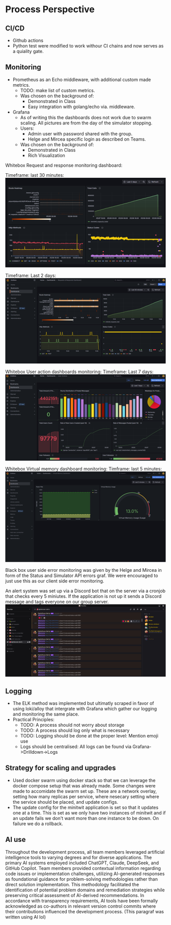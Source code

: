 # Process Perspective

## CI/CD
- Github actions
- Python test were modified to work withour CI chains and now serves as a quiality gate. <!-- This is from a task description:  https://github.com/itu-devops/lecture_notes/blob/master/sessions/session_07/README_TASKS.md -->

## Monitoring 
<!-- Monitoring choice arguments is not a requirement (I checked), but added anyway since we had it.  -->
- Prometheus as an Echo middleware, with additional custom made metrics.
    - TODO: make list of custom metrics.
    - Was chosen on the background of:
        - Demonstrated in Class
        - Easy integration with golang/echo via. middleware.
- Grafana
    - As of writing this the dashboards does not work due to swarm scaling. All pictures are from the day of the simulator stopping. 
    - Users:
        - Admin user with password shared with the group.
        - Helge and Mircea specific login as described on Teams.
    - Was chosen on the background of:
        - Demonstrated in Class
        - Rich Visualization 
        <!-- Har fjernet Alerting Functionality fordi vi alerter gennem botten og ikke gennem grafana -->

Whitebox Request and response monitoring dashboard:

Timeframe: last 30 minutes:
![Request and response dashboard last 30 minutes](/report/images/monitoring-response-request-t2d.png)

Timeframe: Last 2 days:
![Request and response dashboardLast 2 days](/report/images/monitoring-response-request-t30.png)

Whitebox User action dashboards monitoring:
Timeframe: Last 7 days:
![User action dashboards Last 7 days](/report/images/monitoring-user-actions-t7d.png)

Whitebox Virtual memory dashboard monitoring:
Timframe: last 5 minutes:
![Virtual Memory dashbord Last 5 minutes](/report/images/monitoring-VM-usage-t5.png)

Black box user side error monitoring was given by the Helge and Mircea in form of the Status and Simulator API errors graf. We were encouraged to just use this as our client side error monitoring. <!-- Helge said this in a lecture  -->

An alert system was set up via a Discord bot that on the server via a cronjob that checks every 5 miniutes. If the application is not up it sends a Discord message and tags everyone on our group server. 
![Alert bot example](/report/images/alert-example.png)

## Logging
- The ELK method was implemented but ultimatly scraped in favor of using loki/alloy that intergrate with Grafana which gather our logging and monitoring the same place. 
- Practical Principles:
    - TODO: A process should not worry about storage
    - TODO: A process should log only what is necessary
    - TODO: Logging should be done at the proper level: Mention emoji use
    - Logs should be centralised: All logs can be found via Grafana->Drilldown->Logs

## Strategy for scaling and upgrades
- Used docker swarm using docker stack so that we can leverage the docker compose setup that was already made. Some changes were made to accomidate the swarm set up. These are a network overlay, setting how many replicas per service, where nesecary setting where the service should be placed, and update configs.
- The update config for the minitwit application is set so that it updates one at a time. This is set as we only have two instances of minitwit and if an update fails we don't want more than one instance to be down. On failure we do a rollback. 

## AI use
Throughout the development process, all team members leveraged artificial intelligence tools to varying degrees and for diverse applications. The primary AI systems employed included ChatGPT, Claude, DeepSeek, and GitHub Copilot. Team members provided contextual information regarding code issues or implementation challenges, utilizing AI-generated responses as foundational guidance for problem-solving methodologies rather than direct solution implementation. This methodology facilitated the identification of potential problem domains and remediation strategies while preserving critical assessment of AI-derived recommendations. In accordance with transparency requirements, AI tools have been formally acknowledged as co-authors in relevant version control commits where their contributions influenced the development process.  (This paragraf was written using AI lol)